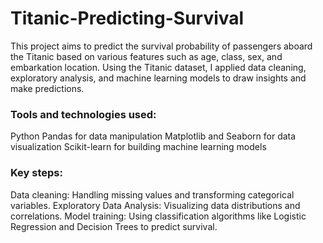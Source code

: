 # Titanic-Predicting-Survival

This project aims to predict the survival probability of passengers aboard the Titanic based on various features such as age, class, sex, and embarkation location. Using the Titanic dataset, I applied data cleaning, exploratory analysis, and machine learning models to draw insights and make predictions.

### Tools and technologies used:
  Python
  Pandas for data manipulation
  Matplotlib and Seaborn for data visualization
  Scikit-learn for building machine learning models

### Key steps:
  Data cleaning: Handling missing values and transforming categorical variables.
  Exploratory Data Analysis: Visualizing data distributions and correlations.
  Model training: Using classification algorithms like Logistic Regression and Decision Trees to predict survival.
